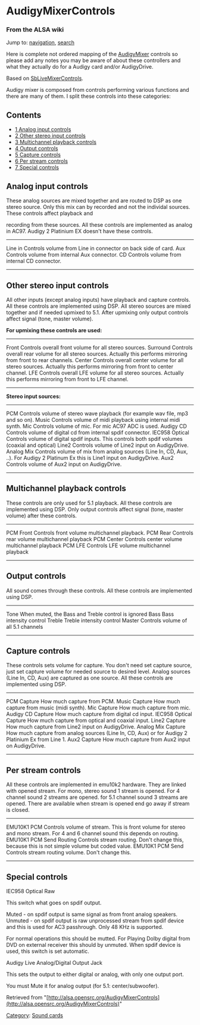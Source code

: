 AudigyMixerControls
===================

### From the ALSA wiki

Jump to: [navigation](#mw-head), [search](#p-search)

Here is complete not ordered mapping of the
[AudigyMixer](/AudigyMixer "AudigyMixer") controls so please add any
notes you may be aware of about these controllers and what they actually
do for a Audigy card and/or AudigyDrive.

Based on
[SbLiveMixerControls](/SbLiveMixerControls "SbLiveMixerControls").

Audigy mixer is composed from controls performing various functions and
there are many of them. I split these controls into these categories:

Contents
--------

-   [1 Analog input controls](#Analog_input_controls)
-   [2 Other stereo input controls](#Other_stereo_input_controls)
-   [3 Multichannel playback controls](#Multichannel_playback_controls)
-   [4 Output controls](#Output_controls)
-   [5 Capture controls](#Capture_controls)
-   [6 Per stream controls](#Per_stream_controls)
-   [7 Special controls](#Special_controls)

Analog input controls
---------------------

These analog sources are mixed together and are routed to DSP as one
stereo source. Only this mix can by recorded and not the individal
sources. These controls affect playback and

recording from these sources. All these controls are implemented as
analog in AC97. Audigy 2 Platinium EX doesn't have these controls.

  --------- --------------------------------------------------------------
  Line in   Controls volume from Line in connector on back side of card.
  Aux       Controls volume from internal Aux connector.
  CD        Controls volume from internal CD connector.
  --------- --------------------------------------------------------------

Other stereo input controls
---------------------------

All other inputs (except analog inputs) have playback and capture
controls. All these controls are implemented using DSP. All stereo
sources are mixed together and if needed upmixed to 5.1. After upmixing
only output controls affect signal (tone, master volume).

**For upmixing these controls are used:**

  ---------- -----------------------------------------------------------------------------------------------------------------------
  Front      Controls overall front volume for all stereo sources.
  Surround   Controls overall rear volume for all stereo sources. Actually this performs mirroring from front to rear channels.
  Center     Controls overall center volume for all stereo sources. Actually this performs mirroring from front to center channel.
  LFE        Controls overall LFE volume for all stereo sources. Actually this performs mirroring from front to LFE channel.
  ---------- -----------------------------------------------------------------------------------------------------------------------

**Stereo input sources:**

  ---------------- ---------------------------------------------------------------------------------------------------------------------------------
  PCM              Controls volume of stereo wave playback (for example wav file, mp3 and so on).
  Music            Controls volume of midi playback using internal midi synth.
  Mic              Controls volume of mic. For mic AC97 ADC is used.
  Audigy CD        Controls volume of digital cd from internal spdif connector.
  IEC958 Optical   Controls volume of digital spdif inputs. This controls both spdif volumes (coaxial and optical)
  Line2            Controls volume of Line2 input on AudigyDrive.
  Analog Mix       Controls volume of mix from analog sources (Line In, CD, Aux, ..). For Audigy 2 Platinum Ex this is Line1 input on AudigyDrive.
  Aux2             Controls volume of Aux2 input on AudigyDrive.
  ---------------- ---------------------------------------------------------------------------------------------------------------------------------

Multichannel playback controls
------------------------------

These controls are only used for 5.1 playback. All these controls are
implemented using DSP. Only output controls affect signal (tone, master
volume) after these controls.

  ------------ ----------------------------------------------
  PCM Front    Controls front volume multichannel playback.
  PCM Rear     Controls rear volume multichannel playback
  PCM Center   Controls center volume multichannel playback
  PCM LFE      Controls LFE volume multichannel playback
  ------------ ----------------------------------------------

Output controls
---------------

All sound comes through these controls. All these controls are
implemented using DSP.

  -------- ----------------------------------------------------
  Tone     When muted, the Bass and Treble control is ignored
  Bass     Bass intensity control
  Treble   Treble intensity control
  Master   Controls volume of all 5.1 channels
  -------- ----------------------------------------------------

Capture controls
----------------

These controls sets volume for capture. You don't need set capture
source, just set capture volume for needed source to desired level.
Analog sources (Line In, CD, Aux) are captured as one source. All these
controls are implemented using DSP.

  ------------------------ ---------------------------------------------------------------------------------------------------
  PCM Capture              How much capture from PCM.
  Music Capture            How much capture from music (midi synth).
  Mic Capture              How much capture from mic.
  Audigy CD Capture        How much capture from digital cd input.
  IEC958 Optical Capture   How much capture from optical and coaxial input.
  Line2 Capture            How much capture from Line2 input on AudigyDrive.
  Analog Mix Capture       How much capture from analog sources (Line In, CD, Aux) or for Audigy 2 Platinium Ex from Line 1.
  Aux2 Capture             How much capture from Aux2 input on AudigyDrive.
  ------------------------ ---------------------------------------------------------------------------------------------------

Per stream controls
-------------------

All these controls are implemented in emu10k2 hardware. They are linked
with opened stream. For mono, stereo sound 1 stream is opened. For 4
channel sound 2 streams are opened. for 5.1 channel sound 3 streams are
opened. There are available when stream is opened end go away if stream
is closed.

  -------------------------- --------------------------------------------------------------------------------------------------------------------------------
  EMU10K1 PCM                Controls volume of stream. This is front volume for stereo and mono stream. For 4 and 6 channel sound this depends on routing.
  EMU10K1 PCM Send Routing   Controls stream routing. Don't change this, because this is not simple volume but coded value.
  EMU10K1 PCM Send           Controls stream routing volume. Don't change this.
  -------------------------- --------------------------------------------------------------------------------------------------------------------------------

Special controls
----------------

IEC958 Optical Raw

This switch what goes on spdif output.

Muted - on spdif output is same signal as from front analog speakers.
Unmuted - on spdif output is raw unprocessed stream from spdif device
and this is used for AC3 passhrough. Only 48 KHz is supported.

For normal operations this should be mutted. For Playing Dolby digital
from DVD on external receiver this should by unmuted. When spdif device
is used, this switch is set automatic.

Audigy Live Analog/Digital Output Jack

This sets the output to either digital or analog, with only one output
port.

You must Mute it for analog output (for 5.1: center/subwoofer).

Retrieved from
"[http://alsa.opensrc.org/AudigyMixerControls](http://alsa.opensrc.org/AudigyMixerControls)"

[Category](/Special:Categories "Special:Categories"): [Sound
cards](/Category:Sound_cards "Category:Sound cards")

